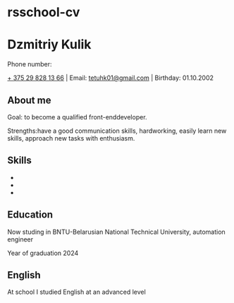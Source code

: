 # rsschool-cv
<!DOCTYPE html>
<html lang="en">
<head>
    <meta charset="UTF-8">
    <meta http-equiv="X-UA-Compatible" content="IE=edge">
    <meta name="viewport" content="width=device-width, initial-scale=1.0">
    <title>Document</title>
</head>
<body>
    <h1 class="head">Dzmitriy Kulik</h1>
    <div class="avatr"><img csr></div>
<span class="bold_text">Phone number:</span>
<p class="cursiv">
    <a title="Phone number" href="tel:+375298281366">+ 375 29 828 13 66</a>
    | <span class="bold_text">Email:</span>
    <a title="почта" href="tetuhk01@gmail.com">
        tetuhk01@gmail.com</a>
    | <span class="bold_text">Birthday:</span> 01.10.2002
  </p>
        <h2>About me</h2>
        <section>
            <p>
                <span class="bold_text">Goal:</span> to become a qualified front-enddeveloper.
            </p>
            <p>
                 <span class="bold_text">Strengths:</span>have a good communication skills, hardworking, easily learn new skills, approach new tasks with enthusiasm.
            </p>
        </section>
        <section>
                <h2>Skills</h2>
                <ul>
                    <li></li>
                    <li></li>
                    <li></li>
                </ul>
        </section>
        <section>
            <h2>Education</h2>
            <p>Now studing in BNTU-Belarusian National Technical University,<span class="bold_text"> automation engineer</span></p>
            <p class="bold_text">Year of graduation 2024</p>
        </section>
            <section>
                <h2>English</h2>
                <p>At school I studied English at an advanced level</p>
            </section>
</body>

